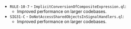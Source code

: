  - `RULE-10-7` - `ImplicitConversionOfCompositeExpression.ql`:
   - Improved performance on larger codebases.
 - `SIG31-C` - `DoNotAccessSharedObjectsInSignalHandlers.ql`:
   - Improved performance on larger codebases.